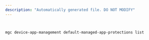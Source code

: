 ```yaml
---
description: "Automatically generated file. DO NOT MODIFY"
---
```


```bash


mgc device-app-management default-managed-app-protections list

```